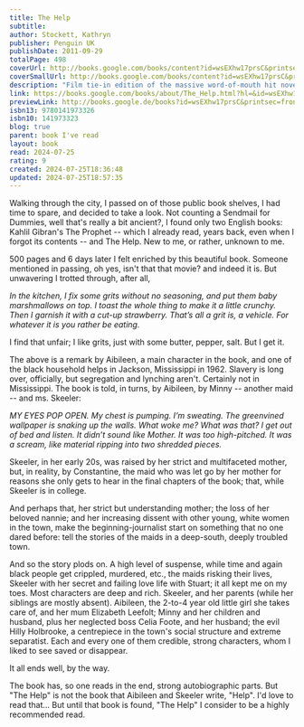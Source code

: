 ```yaml
---  
title: The Help  
subtitle:   
author: Stockett, Kathryn  
publisher: Penguin UK  
publishDate: 2011-09-29  
totalPage: 498  
coverUrl: http://books.google.com/books/content?id=wsEXhw17prsC&printsec=frontcover&img=1&zoom=1&edge=curl&source=gbs_api  
coverSmallUrl: http://books.google.com/books/content?id=wsEXhw17prsC&printsec=frontcover&img=1&zoom=5&edge=curl&source=gbs_api  
description: "Film tie-in edition of the massive word-of-mouth hit novel, first published by Fig Tree in 2009 - to accompany the major new film starring Sissy Spacek, Allison Janney, Bryce Dallas Howard and Emma Stone. Enter a vanished and unjust world: Jackson, Mississippi, 1962. Where black maids raise white children, but aren't trusted not to steal the silver... There's Aibileen, raising her seventeenth white child and nursing the hurt caused by her own son's tragic death; Minny, whose cooking is nearly as sassy as her tongue; and white Miss Skeeter, home from College, who wants to know why her beloved maid has disappeared. Skeeter, Aibileen and Minny. No one would believe they'd be friends; fewer still would tolerate it. But as each woman finds the courage to cross boundaries, they come to depend and rely upon one another. Each is in search of a truth. And together they have an extraordinary story to tell... The other side of Gone with the Wind - and just as unputdownable Sunday Times A big, warm girlfriend of a book The Times Harper Lee's classic novel To Kill a Mockingbird has changed lives. Its direct descendent The Help has the same potential...an astonishing feat of accomplishment Daily Express"  
link: https://books.google.com/books/about/The_Help.html?hl=&id=wsEXhw17prsC  
previewLink: http://books.google.de/books?id=wsEXhw17prsC&printsec=frontcover&dq=the+help&hl=&as_pt=BOOKS&cd=8&source=gbs_api  
isbn13: 9780141973326  
isbn10: 141973323  
blog: true  
parent: book I've read  
layout: book  
read: 2024-07-25  
rating: 9  
created: 2024-07-25T18:36:48  
updated: 2024-07-25T18:57:35  
---  
```

  
Walking through the city, I passed on of those public book shelves, I had time to spare, and decided to take a look. Not counting a Sendmail for Dummies, well that's really a bit ancient?, I found only two English books: Kahlil Gibran's The Prophet -- which I already read, years back, even when I forgot its contents -- and The Help. New to me, or rather, unknown to me.  
  
500 pages and 6 days later I felt enriched by this beautiful book. Someone mentioned in passing, oh yes, isn't that that movie? and indeed it is. But unwavering I trotted through, after all,  
  
_In the kitchen, I fix some grits without no seasoning, and put them baby marshmallows on top. I toast the whole thing to make it a little crunchy. Then I garnish it with a cut-up strawberry. That’s all a grit is, a vehicle. For whatever it is you rather be eating._  
  
I find that unfair; I like grits, just with some butter, pepper, salt. But I get it.  
  
The above is a remark by Aibileen, a main character in the book, and one of the black household helps in Jackson, Mississippi in 1962. Slavery is long over, officially, but segregation and lynching aren't. Certainly not in Mississippi. The book is told, in turns, by Aibileen, by Minny -- another maid -- and ms. Skeeler:  
  
_MY EYES POP OPEN. My chest is pumping. I’m sweating. The greenvined wallpaper is snaking up the walls. What woke me? What was that? I get out of bed and listen. It didn’t sound like Mother. It was too high-pitched. It was a scream, like material ripping into two shredded pieces._  
  
Skeeler, in her early 20s, was raised by her strict and multifaceted mother, but, in reality, by Constantine, the maid who was let go by her mother for reasons she only gets to hear in the final chapters of the book; that, while Skeeler is in college.  
  
And perhaps that, her strict but understanding mother; the loss of her beloved nannie; and her increasing dissent with other young, white women in the town, make the beginning-journalist start on something that no one dared before: tell the stories of the maids in a deep-south, deeply troubled town.  
  
And so the story plods on. A high level of suspense, while time and again black people get crippled, murdered, etc., the maids risking their lives, Skeeler with her secret and failing love life with Stuart; it all kept me on my toes. Most characters are deep and rich. Skeeler, and her parents (while her siblings are mostly absent). Aibileen, the 2-to-4 year old little girl she takes care of, and her mum Elizabeth Leefolt; Minny and her children and husband, plus her neglected boss Celia Foote, and her husband; the evil Hilly Holbrooke, a centrepiece in the town's social structure and extreme separatist. Each and every one of them credible, strong characters, whom I liked to see saved or disappear.  
  
It all ends well,  by the way.    
  
The book has, so one reads in the end, strong autobiographic parts.  But "The Help" is not the book that Aibileen and Skeeler write, "Help".  I'd love to read that...  But until that book is found, "The Help" I consider to be a highly recommended read.